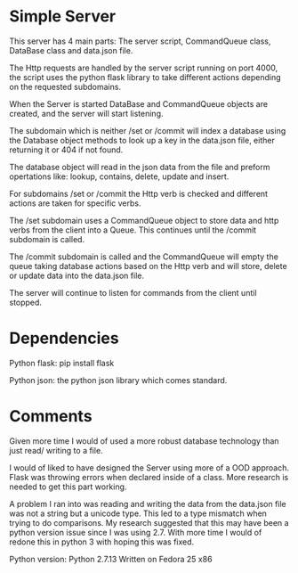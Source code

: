 # Simple Server


This server has 4 main parts: The server script, CommandQueue class, DataBase class and data.json file.

The Http requests are handled by the server script running on port 4000, the script uses the python flask library to take different actions depending on the requested subdomains.

When the Server is started DataBase and CommandQueue objects are created, and the server will start listening.

The subdomain which is neither /set or /commit will index a database using the Database object methods to look up a key in the data.json file, either returning it or 404 if not found.

The database object will read in the json data from the file and preform opertations like: lookup, contains, delete, update and insert.

For subdomains /set or /commit the Http verb is checked and different actions are taken for specific verbs. 

The /set subdomain uses a CommandQueue object to store data and http verbs from the client into a Queue. This continues until the /commit subdomain is called.

The /commit subdomain is called and the CommandQueue will empty the queue taking database actions based on the Http verb and will store, delete or update data into the data.json file.

The server will continue to listen for commands from the client until stopped.

# Dependencies

Python flask:
	pip install flask

Python json:
	the python json library which comes standard.

# Comments

Given more time I would of used a more robust database technology than just read/ writing to a file. 

I would of liked to have designed the Server using more of a OOD approach. Flask was throwing errors when declared inside of a class. More research is needed to get this part working.

A problem I ran into was reading and writing the data from the data.json file was not a string but a unicode type. This led to a type mismatch when trying to do comparisons. My research suggested that this may have been a python version issue since I was using 2.7. With more time I would of redone this in python 3 with hoping this was fixed. 

Python version: Python 2.7.13
Written on Fedora 25 x86
